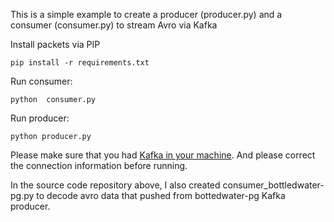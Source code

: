 This is a simple example to create a producer (producer.py) and a consumer (consumer.py) to stream Avro via Kafka

Install packets via PIP
```
pip install -r requirements.txt
```

Run consumer:
```
python  consumer.py
```

Run producer:
```
python producer.py
```

Please make sure that you had [Kafka in your machine](https://sonnguyen.ws/install-apache-kafka-in-ubuntu-14-04/). And please correct the connection information before running.

In the source code repository above, I also created consumer_bottledwater-pg.py to decode avro data that pushed from bottedwater-pg Kafka producer.

